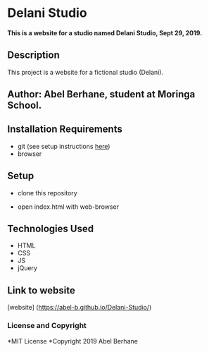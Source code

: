 # Delani Studio

#### This is a website for a studio named Delani Studio, Sept 29, 2019.

## Description

This project is a website for a fictional studio (Delani).

## Author: Abel Berhane, student at Moringa School.

## Installation Requirements

- git (see setup instructions [here](https://www.digitalocean.com/community/tutorials/how-to-contribute-to-open-source-getting-started-with-git))
- browser

## Setup

- clone this repository
  
- open index.html with web-browser

## Technologies Used

- HTML
- CSS
- JS
- jQuery

## Link to website

[website] (https://abel-b.github.io/Delani-Studio/)

### License and Copyright

*MIT License
*Copyright 2019 Abel Berhane
